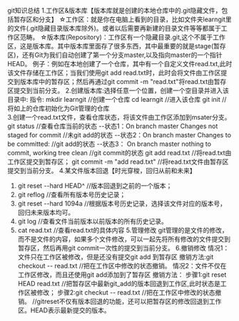git知识总结
1.工作区&版本库【版本库就是创建的本地仓库中的.git隐藏文件，包括暂存区和分支】
☆工作区：就是你在电脑上看到的目录，比如文件夹learngit里的文件(.git隐藏目录版本库除外)。或者以后需要再新建的目录文件等等都属于工作区范畴。
☆版本库(Repository)：工作区有一个隐藏目录.git,这个不属于工作区，这是版本库。其中版本库里面存了很多东西，其中最重要的就是stage(暂存区)，还有Git为我们自动创建了第一个分支master,以及指向master的一个指针HEAD。
例子：例如在本地创建了一个仓库，其中有一个自定义文件read.txt,此时该文件存储在工作区；当我们使用git add read.txt时，此时会将文件由工作区提交到版本库中的暂存区；然后再通过git commit -m "read.txt"将read.txt由暂存区提交到当前分支。
2.创建版本库:选择任意一个位置，创建一个空目录并进入该目录中:
指令: mkdir learngit  //创建一个仓库
      cd learngit  //进入该仓库
      git init	  //将如上的仓库初始化为Git管理的仓库  
3.创建一个read.txt文件，查看仓库状态，将该文件由工作区添加到msater分支。
	git status //查看仓库当前的状态
	  --状态1：On branch master Changes not staged for commit  //未git add的状态
 	  --状态2：On branch master Changes to be committed: //git add的状态
	  --状态3： On branch master nothing to commit, working tree clean  //git commit的状态
	git add read.txt  //将read.txt由工作区提交到暂存区；
	git commit -m "add read.txt"  //将read.txt文件由暂存区提交到当前分支。
4.某文件版本回退【时光穿梭，回归从前和未来】
  1. git reset --hard HEAD^  //版本回退到之前的一个版本；
  2. git reflog  //查看所有版本号历史记录；
  3. git reset --hard 1094a  //根据版本号历史记录，选择该文件对应的版本号，回归未来版本均可。
  4. git log  //查看文件当前版本以前版本的所有历史记录。
  5. cat read.txt //查看read.txt的具体内容
5.管理修改
git管理的是文件的修改，而不是文件的内容，如果多个文件修改，可以一起先将所有修改的文件提交到暂存区，然后再用git commit一次性的提交到当前分支。
6.撤销修改
  情况1：文件只在工作区被修改，但是还没有提交git add 到暂存区
  撤销方法:git checkout -- read.txt  //把在工作区中修改的状态撤销。
  情况2：文件不仅在工作区修改，而且还使用git add添加到了暂存区
  撤销方法：
  步骤1:git reset HEAD read.txt  //把暂存区中最新git_add的版本回退到工作区,此时状态是工作区被修改；
  步骤2:git checkut -- read.txt //把在工作区中修改的状态撤销。
  //gitreset不仅有版本回退的功能，还可以把暂存区的修改回退到工作区。HEAD表示最新提交的版本。
 
  